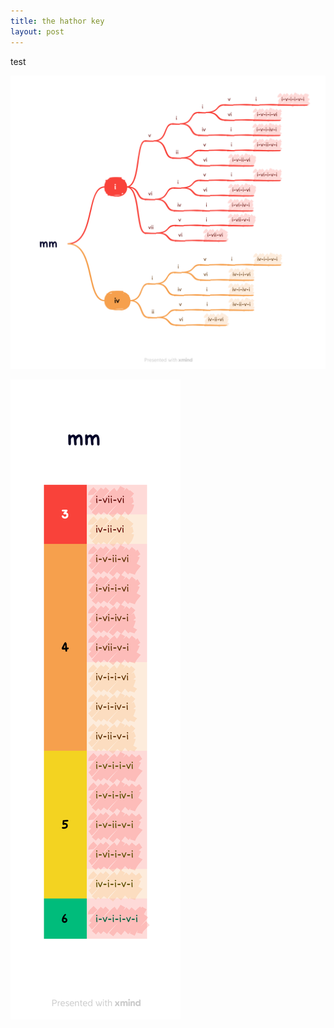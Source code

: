 ```yaml
---
title: the hathor key
layout: post
---
```


test

![mm info](./_img/mm.png)

![](./_img/mm_2.png)

